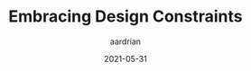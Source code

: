 ---
author: aardrian
date: 2021-05-31
permalink: false
tags:
  - design 
target_url: https://adrianroselli.com/2021/05/embracing-design-constraints.html
title: Embracing Design Constraints
---